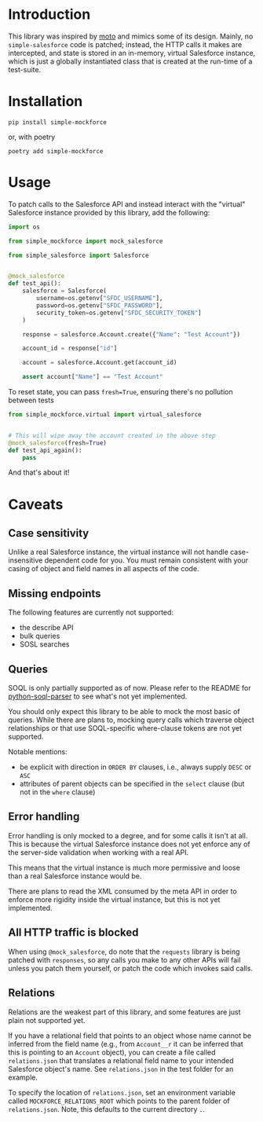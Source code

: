 # Introduction

This library was inspired by [moto](https://github.com/spulec/moto) and mimics some of its design. Mainly,
no `simple-salesforce` code is patched; instead, the HTTP calls it makes are intercepted, and state is
stored in an in-memory, virtual Salesforce instance, which is just a globally instantiated class that
is created at the run-time of a test-suite.

# Installation

`pip install simple-mockforce`

or, with poetry

`poetry add simple-mockforce`

# Usage

To patch calls to the Salesforce API and instead interact with the "virtual"
Salesforce instance provided by this library, add the following:

```python
import os

from simple_mockforce import mock_salesforce

from simple_salesforce import Salesforce


@mock_salesforce
def test_api():
    salesforce = Salesforce(
        username=os.getenv["SFDC_USERNAME"],
        password=os.getenv["SFDC_PASSWORD"],
        security_token=os.getenv["SFDC_SECURITY_TOKEN"]
    )

    response = salesforce.Account.create({"Name": "Test Account"})

    account_id = response["id"]

    account = salesforce.Account.get(account_id)

    assert account["Name"] == "Test Account"
```

To reset state, you can pass `fresh=True`,
ensuring there's no pollution between tests

```python
from simple_mockforce.virtual import virtual_salesforce


# This will wipe away the account created in the above step
@mock_salesforce(fresh=True)
def test_api_again():
    pass
```

And that's about it!

# Caveats

## Case sensitivity

Unlike a real Salesforce instance, the virtual instance will not handle case-insensitive
dependent code for you. You must remain consistent with your casing of object and field
names in all aspects of the code.

## Missing endpoints

The following features are currently not supported:

- the describe API
- bulk queries
- SOSL searches

## Queries

SOQL is only partially supported as of now. Please refer to the README
for [python-soql-parser](https://github.com/Kicksaw-Consulting/python-soql-parser#notable-unsupported-features)
to see what's not yet implemented.

You should only expect this library to be able to mock the most basic of queries.
While there are plans to, mocking query calls which traverse object relationships
or that use SOQL-specific where-clause tokens are not yet supported.

Notable mentions:

- be explicit with direction in `ORDER BY` clauses, i.e., always supply `DESC` or `ASC`
- attributes of parent objects can be specified in the `select` clause (but not in the `where` clause)

## Error handling

Error handling is only mocked to a degree, and for some calls it isn't at all.
This is because the virtual Salesforce instance does not yet enforce any of
the server-side validation when working with a real API.

This means that the virtual instance is much more permissive and loose than a
real Salesforce instance would be.

There are plans to read the XML consumed by the meta API in order to enforce
more rigidity inside the virtual instance, but this is not yet implemented.

## All HTTP traffic is blocked

When using `@mock_salesforce`, do note that the `requests` library is being
patched with `responses`, so any calls you make to any other APIs will fail
unless you patch them yourself, or patch the code which invokes said calls.

## Relations

Relations are the weakest part of this library, and some features are just
plain not supported yet.

If you have a relational field that points to an object whose name cannot be
inferred from the field name (e.g., from `Account__r` it can be inferred
that this is pointing to an `Account` object), you can create a file called
`relations.json` that translates a relational field name to your intended
Salesforce object's name. See `relations.json` in the test folder for an
example.

To specify the location of `relations.json`, set an environment variable
called `MOCKFORCE_RELATIONS_ROOT` which points to the parent folder of
`relations.json`. Note, this defaults to the current directory `.`.
